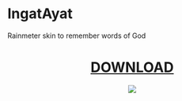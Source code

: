# IngatAyat
Rainmeter skin to remember words of God

<center><h1><a href="https://github.com/afridho/IngatAyat/releases/download/1.0/IngatAyat.exe"> DOWNLOAD</a></h1></center>

<center><img src="https://i.imgur.com/nXPAqFk.jpg" /></center>


